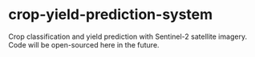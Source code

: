 # crop-yield-prediction-system
Crop classification and yield prediction with Sentinel-2 satellite imagery. Code will be open-sourced here in the future.
